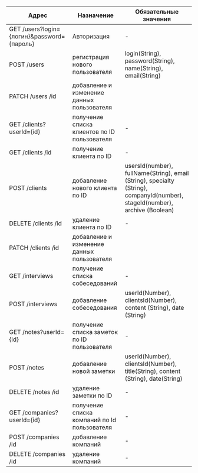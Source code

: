 | Адрес                                       | Назначение                | Обязательные значения            |
| --------------------------------------------|---------------------------| ---------------------------------|
| GET /users?login={логин}&password={пароль}  | Авторизация |-|
| POST /users                                 | регистрация нового пользователя|login(String), password(String), name(String), email(String) |
| PATCH /users /id                            | добавление и изменение данных пользователя | |
| GET /clients?userId={id}                    | получение списка клиентов по ID пользователя|-|
| GET /clients /id                            | получение клиента по ID |-|
| POST /clients                               | добавление нового клиента по ID | usersId(number), fullName(String), email (String), specialty (String), companyId(number), stageId(number), archive (Boolean)|
| DELETE /clients /id                         | удаление клиента по ID |-|
| PATCH /clients /id                          | добавление и изменение данных пользователя | |
| GET /interviews                             | получение списка собеседований |-|
| POST /interviews                            | добавление собеседования  |userId(Number), clientsId(Number), content (String), date (String) |-|
| GET /notes?userId={id}                      | получение списка заметок по ID пользователя|-|
| POST /notes                                 | добавление новой заметки |userId(Number), clientsId(Number), title(String), content (String), date(String)|
| DELETE /notes /id                           | удаление заметки по ID  |-|
| GET /companies?userId={id}                  | получение списка компаний по Id пользователя |-|
| POST /companies /id                         | добавление компаний    |-|
| DELETE /companies /id                       | удаление компаний    |-|

